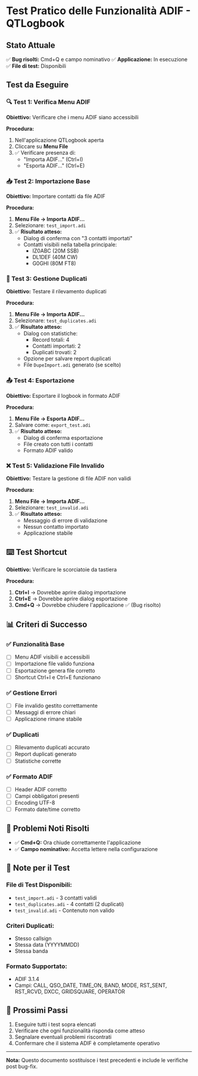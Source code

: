 # Test Pratico delle Funzionalità ADIF - QTLogbook

## Stato Attuale
✅ **Bug risolti:** Cmd+Q e campo nominativo
✅ **Applicazione:** In esecuzione
✅ **File di test:** Disponibili

## Test da Eseguire

### 🔍 Test 1: Verifica Menu ADIF
**Obiettivo:** Verificare che i menu ADIF siano accessibili

**Procedura:**
1. Nell'applicazione QTLogbook aperta
2. Cliccare su **Menu File**
3. ✅ Verificare presenza di:
   - "Importa ADIF..." (Ctrl+I)
   - "Esporta ADIF..." (Ctrl+E)

### 📥 Test 2: Importazione Base
**Obiettivo:** Importare contatti da file ADIF

**Procedura:**
1. **Menu File → Importa ADIF...**
2. Selezionare: `test_import.adi`
3. ✅ **Risultato atteso:**
   - Dialog di conferma con "3 contatti importati"
   - Contatti visibili nella tabella principale:
     - IZ0ABC (20M SSB)
     - DL1DEF (40M CW)
     - G0GHI (80M FT8)

### 🔄 Test 3: Gestione Duplicati
**Obiettivo:** Testare il rilevamento duplicati

**Procedura:**
1. **Menu File → Importa ADIF...**
2. Selezionare: `test_duplicates.adi`
3. ✅ **Risultato atteso:**
   - Dialog con statistiche:
     - Record totali: 4
     - Contatti importati: 2
     - Duplicati trovati: 2
   - Opzione per salvare report duplicati
   - File `DupeImport.adi` generato (se scelto)

### 📤 Test 4: Esportazione
**Obiettivo:** Esportare il logbook in formato ADIF

**Procedura:**
1. **Menu File → Esporta ADIF...**
2. Salvare come: `export_test.adi`
3. ✅ **Risultato atteso:**
   - Dialog di conferma esportazione
   - File creato con tutti i contatti
   - Formato ADIF valido

### ❌ Test 5: Validazione File Invalido
**Obiettivo:** Testare la gestione di file ADIF non validi

**Procedura:**
1. **Menu File → Importa ADIF...**
2. Selezionare: `test_invalid.adi`
3. ✅ **Risultato atteso:**
   - Messaggio di errore di validazione
   - Nessun contatto importato
   - Applicazione stabile

## ⌨️ Test Shortcut
**Obiettivo:** Verificare le scorciatoie da tastiera

**Procedura:**
1. **Ctrl+I** → Dovrebbe aprire dialog importazione
2. **Ctrl+E** → Dovrebbe aprire dialog esportazione
3. **Cmd+Q** → Dovrebbe chiudere l'applicazione ✅ (Bug risolto)

## 📊 Criteri di Successo

### ✅ Funzionalità Base
- [ ] Menu ADIF visibili e accessibili
- [ ] Importazione file valido funziona
- [ ] Esportazione genera file corretto
- [ ] Shortcut Ctrl+I e Ctrl+E funzionano

### ✅ Gestione Errori
- [ ] File invalido gestito correttamente
- [ ] Messaggi di errore chiari
- [ ] Applicazione rimane stabile

### ✅ Duplicati
- [ ] Rilevamento duplicati accurato
- [ ] Report duplicati generato
- [ ] Statistiche corrette

### ✅ Formato ADIF
- [ ] Header ADIF corretto
- [ ] Campi obbligatori presenti
- [ ] Encoding UTF-8
- [ ] Formato date/time corretto

## 🐛 Problemi Noti Risolti
- ✅ **Cmd+Q:** Ora chiude correttamente l'applicazione
- ✅ **Campo nominativo:** Accetta lettere nella configurazione

## 📝 Note per il Test

### File di Test Disponibili:
- `test_import.adi` - 3 contatti validi
- `test_duplicates.adi` - 4 contatti (2 duplicati)
- `test_invalid.adi` - Contenuto non valido

### Criteri Duplicati:
- Stesso callsign
- Stessa data (YYYYMMDD)
- Stessa banda

### Formato Supportato:
- ADIF 3.1.4
- Campi: CALL, QSO_DATE, TIME_ON, BAND, MODE, RST_SENT, RST_RCVD, DXCC, GRIDSQUARE, OPERATOR

## 🎯 Prossimi Passi
1. Eseguire tutti i test sopra elencati
2. Verificare che ogni funzionalità risponda come atteso
3. Segnalare eventuali problemi riscontrati
4. Confermare che il sistema ADIF è completamente operativo

---
**Nota:** Questo documento sostituisce i test precedenti e include le verifiche post bug-fix.